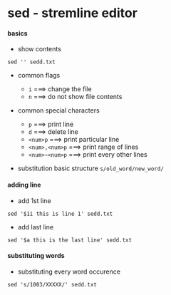 # sed - stremline editor

#### basics
* show contents
```
sed '' sedd.txt
```

* common flags
  * ```i``` ===> change the file
  * ```n``` ===> do not show file contents

* common special characters
  * ```p``` ===> print line
  * ```d``` ===> delete line
  * ```<num>p``` ===> print particular line
  * ```<num>,<num>p``` ===> print range of lines
  * ```<num>~<num>p``` ===> print every other lines

* substitution
basic structure ```s/old_word/new_word/```

#### adding line
* add 1st line
```
sed '$1i this is line 1' sedd.txt 
```

* add last line
```
sed '$a this is the last line' sedd.txt
```

#### substituting words
* substituting every word occurence
```
sed 's/1003/XXXXX/' sedd.txt
```
